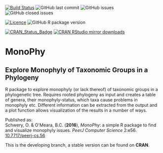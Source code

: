 <!-- badges: start -->
[![Build Status](https://travis-ci.org/oschwery/MonoPhy.svg?branch=master)](https://travis-ci.org/oschwery/MonoPhy)
![GitHub last commit](https://img.shields.io/github/last-commit/oschwery/MonoPhy)
![GitHub issues](https://img.shields.io/github/issues-raw/oschwery/MonoPhy?color=red)
![GitHub closed issues](https://img.shields.io/github/issues-closed-raw/oschwery/MonoPhy?color=green)

[![Licence](https://img.shields.io/badge/licence-GPL--3-blueviolet.svg)](https://www.gnu.org/licenses/gpl-3.0.en.html)
![GitHub R package version](https://img.shields.io/github/r-package/v/oschwery/MonoPhy?label=R%20package%20version)

[![CRAN_Status_Badge](http://www.r-pkg.org/badges/version/MonoPhy)](https://cran.r-project.org/package=MonoPhy)
[![CRAN RStudio mirror downloads](http://cranlogs.r-pkg.org/badges/MonoPhy)](http://www.r-pkg.org/pkg/MonoPhy)
<!-- badges: end -->

# MonoPhy
## Explore Monophyly of Taxonomic Groups in a Phylogeny
R package to explore monophyly (or lack thereof) of taxonomic groups in a phylogenetic tree. Requires rooted phylogeny as input and creates a table of genera, their monophyly-status, which taxa cause problems in monophyly etc. Different information can be extracted from the output and a plot function allows visualization of the results in a number of ways.

Published as:  
Schwery, O. & O'Meara, B.C. (**2016**), _MonoPhy_: a simple R package to find and visualize monophyly issues. _PeerJ Computer Science_ 2:e56. [10.7717/peerj-cs.56](https://doi.org/10.7717/peerj-cs.56)


This is the developing branch, a stable version can be found on **CRAN**.


